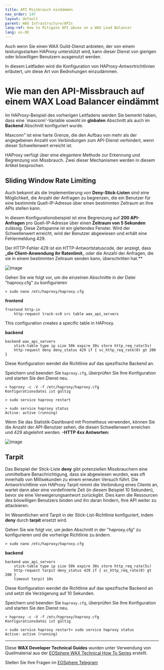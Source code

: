 ```yaml
---
title: API Missbrauch eindämmen
nav_order: 147
layout: default
parent: WAX Infrastructure/APIs
lang-ref: How to Mitigate API abuse on a WAX Load Balancer
lang: es-DE
---
```


Auch wenn Sie einen WAX Guild-Dienst anbieten, der von einem leistungsstarken HAProxy unterstützt wird, kann dieser Dienst von gierigen oder böswilligen Benutzern ausgenutzt werden.

In diesem Leitfaden wird die Konfiguration von HAProxy-Antwortrichtlinien erläutert, um diese Art von Bedrohungen einzudämmen.

# Wie man den API-Missbrauch auf einem WAX Load Balancer eindämmt

Im HAProxy-Beispiel des vorherigen Leitfadens werden Sie bemerkt haben, dass eine `maxconn'-Variable sowohl im **globalen** Abschnitt als auch im **Backend** Abschnitt konfiguriert wurde.

Maxconn" ist eine harte Grenze, die den Aufbau von mehr als der angegebenen Anzahl von Verbindungen zum API-Dienst verhindert, wenn dieser Schwellenwert erreicht ist.

HAProxy verfügt über eine elegantere Methode zur Erkennung und Begrenzung von Missbrauch. Zwei dieser Mechanismen werden in diesem Artikel besprochen.

## Sliding Window Rate Limiting

Auch bekannt als die Implementierung von **Deny-Stick-Listen** sind eine Möglichkeit, die Anzahl der Anfragen zu begrenzen, die ein Benutzer für eine bestimmte Quell-IP-Adresse über einen bestimmten Zeitraum an Ihre APIs stellen kann.

In diesem Konfigurationsbeispiel ist eine Begrenzung auf **200 API-Anfragen** pro Quell-IP-Adresse über einen **Zeitraum von 5 Sekunden** zulässig. Diese Zeitspanne ist ein gleitendes Fenster. Wird der Schwellenwert erreicht, wird der Benutzer abgewiesen und erhält eine Fehlermeldung 429.

Der HTTP-Fehler 429 ist ein HTTP-Antwortstatuscode, der anzeigt, dass **_die Client-Anwendung ihr Ratenlimit**_ oder die Anzahl der Anfragen, die sie in einem bestimmten Zeitraum senden kann, überschritten hat.**

![image](https://user-images.githubusercontent.com/12730423/201574327-6544b9f4-209f-4da0-b833-00e76afe6531.png)

Gehen Sie wie folgt vor, um die einzelnen Abschnitte in der Datei "haproxy.cfg" zu konfigurieren

```
> sudo nano /etc/haproxy/haproxy.cfg
```

**frontend**

```
frontend http-in  
    http-request track-sc0 src table wax_api_servers
```
This configuration creates a specific table in HAProxy.

**backend**
```
backend wax_api_servers  
    stick-table type ip size 50k expire 30s store http_req_rate(5s)  
    http-request deny deny_status 429 if { sc_http_req_rate(0) gt 200 }
```

Diese Konfiguration wendet die Richtlinie auf das spezifische Backend an.

Speichern und beenden Sie `haproxy.cfg`, überprüfen Sie Ihre Konfiguration und starten Sie den Dienst neu.

```
> haproxy -c -V -f /etc/haproxy/haproxy.cfg  
Konfigurationsdatei ist gültig

> sudo service haproxy restart

> sudo service haproxy status  
Active: active (running)
```
Wenn Sie das Statistik-Dashboard mit Prometheus verwenden, können Sie die Anzahl der API-Benutzer sehen, die diesen Schwellenwert erreichen und 429 abgelehnt werden.  **-HTTP 4xx Antworten:**

![image](https://user-images.githubusercontent.com/12730423/201574775-18ee6c3d-0a3e-4148-960b-dc2059f8bacb.png)

## Tarpit

Das Beispiel der Stick-Liste **deny** gibt potenziellen Missbrauchern eine unmittelbare Benachrichtigung, dass sie abgewiesen wurden, was oft innerhalb von Millisekunden zu einem erneuten Versuch führt. Die Antwortrichtlinie von HAProxy Tarpit nimmt die Verbindung eines Clients an, wartet dann aber eine vordefinierte Zeit (in diesem Beispiel 10 Sekunden), bevor sie eine Verweigerungsantwort zurückgibt. Dies kann die Ressourcen des böswilligen Benutzers binden und ihn daran hindern, Ihre API weiter zu attackieren.

Im Wesentlichen wird Tarpit in der Stick-List-Richtlinie konfiguriert, indem **deny** durch **tarpit** ersetzt wird.

Gehen Sie wie folgt vor, um jeden Abschnitt in der "haproxy.cfg" zu konfigurieren und die vorherige Richtlinie zu ändern.

```
> sudo nano /etc/haproxy/haproxy.cfg
```

**backend**

```
backend wax_api_servers  
    stick-table type ip size 50k expire 30s store http_req_rate(5s)  
    http-request tarpit deny_status 429 if { sc_http_req_rate(0) gt 200 }  
    timeout tarpit 10s
```

Diese Konfiguration wendet die Richtlinie auf das spezifische Backend an und setzt die Verzögerung auf 10 Sekunden.

Speichern und beenden Sie `haproxy.cfg`, überprüfen Sie Ihre Konfiguration und starten Sie den Dienst neu.

```
> haproxy -c -V -f /etc/haproxy/haproxy.cfg  
Konfigurationsdatei ist gültig

> sudo service haproxy restart> sudo service haproxy status  
Active: active (running)
```

---

Diese **WAX Developer Technical Guides** wurden unter Verwendung von Quellmaterial aus der [EOSphere WAX Technical How To Series](https://medium.com/eosphere/wax-technical-how-to/home) erstellt.

Stellen Sie Ihre Fragen im [EOSphere Telegram](https://t.me/eosphere_io)
